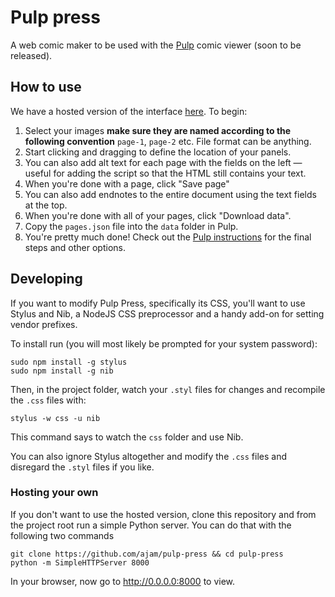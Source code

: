 Pulp press
===

A web comic maker to be used with the [Pulp](https://github.com/ajam/pulp) comic viewer (soon to be released).

## How to use

We have a hosted version of the interface [here](http://ajam.github.io/pulp-press). To begin:

1. Select your images **make sure they are named according to the following convention** `page-1`, `page-2` etc. File format can be anything.
2. Start clicking and dragging to define the location of your panels.
3. You can also add alt text for each page with the fields on the left — useful for adding the script so that the HTML still contains your text.
4. When you're done with a page, click "Save page"
5. You can also add endnotes to the entire document using the text fields at the top.
6. When you're done with all of your pages, click "Download data".
7. Copy the `pages.json` file into the `data` folder in Pulp.
8. You're pretty much done! Check out the [Pulp instructions](http://github.com/ajam/pulp) for the final steps and other options.

## Developing

If you want to modify Pulp Press, specifically its CSS, you'll want to use Stylus and Nib, a NodeJS CSS preprocessor and a handy add-on for setting vendor prefixes. 

To install run (you will most likely be prompted for your system password):

````
sudo npm install -g stylus
sudo npm install -g nib
````

Then, in the project folder, watch your `.styl` files for changes and recompile the `.css` files with:

````
stylus -w css -u nib
````

This command says to watch the `css` folder and use Nib.

You can also ignore Stylus altogether and modify the `.css` files and disregard the `.styl` files if you like.

### Hosting your own

If you don't want to use the hosted version, clone this repository and from the project root run a simple Python server. You can do that with the following two commands

````
git clone https://github.com/ajam/pulp-press && cd pulp-press
python -m SimpleHTTPServer 8000
````

In your browser, now go to <http://0.0.0.0:8000> to view.
